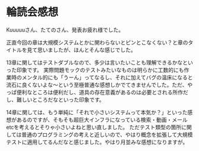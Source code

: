 # 輪読会感想

Kuuuuuさん、たてのさん、発表お疲れ様でした。

正直今回の章は大規模システムとかに関わらないとピンとこなくない？と章のタイトルを見て思いましたが、ほんとそんな感じでした。

13章に関してはテストダブルなので、多少は言いたいことも理解できるかなといった印象です。
実際問題モックのテストみたいなものは明らかに工数的にも作業時のメンタル的にも「うーん」ってなるし、それに加えてバグの温床になると流石に良くないよな〜という至極普通な感想しかでてきませんでした。ただ、やっぱ便利なところは便利だし、道具の存在意義があるのは必要とされる所作だし、難しいところだなといった印象です。

14章に関しては、もう単純に「それで小さいシステムって本気か？」といった感想があるのですが、そもそも超巨大インフラになっている検索・動画・メールetcを考えるとそりゃ小さいよねと思い直しました。
ただテスト類型の箇所に関しては普通のプログラミングの考えと近しいので、やはり概念を拡張して大規模テストに適用してるんだなと感じました。やはり月並みな感想になりますが。